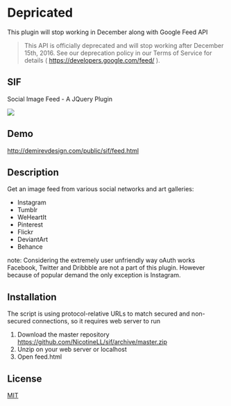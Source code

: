 # Depricated

This plugin will stop working in December along with Google Feed API

>This API is officially deprecated and will stop working after December 15th, 2016. See our deprecation policy in our Terms of Service for details ( https://developers.google.com/feed/ ).


## SIF

Social Image Feed - A JQuery Plugin

![](http://i.imgur.com/Hkaq30a.jpg)

## Demo

http://demirevdesign.com/public/sif/feed.html

## Description

Get an image feed from various social networks and art galleries:
- Instagram
- Tumblr
- WeHeartIt
- Pinterest
- Flickr
- DeviantArt
- Behance

note: Considering the extremely user unfriendly way oAuth works Facebook, Twitter and Dribbble are not a part of this plugin. However because of popular demand the only exception is Instagram.

## Installation

The script is using protocol-relative URLs to match secured and non-secured connections, so it requires web server to run

1. Download the master repository https://github.com/NicotineLL/sif/archive/master.zip
2. Unzip on your web server or localhost
3. Open feed.html

## License
[MIT](http://mit-license.org/)
